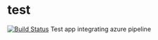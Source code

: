 # test
[![Build Status](https://dev.azure.com/naveenvijay2014/naveenvijay2014/_apis/build/status/navivnm.test?branchName=master)](https://dev.azure.com/naveenvijay2014/naveenvijay2014/_build/latest?definitionId=1&branchName=master)
Test app integrating azure pipeline
